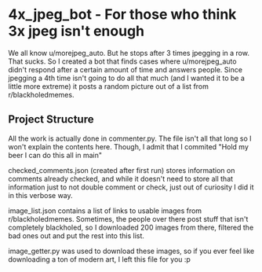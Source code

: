 4x_jpeg_bot - For those who think 3x jpeg isn't enough
========

We all know u/morejpeg_auto.
But he stops after 3 times jpegging in a row. That sucks.
So I created a bot that finds cases where
u/morejpeg_auto didn't respond after a certain amount of time and answers people. Since jpegging a 4th time isn't going to do all that much (and I wanted it to be a little more extreme) it posts a random picture out of a list from r/blackholedmemes.

Project Structure
--------

All the work is actually done in commenter.py. The file isn't all that long so I won't explain the contents here. Though, I admit that I commited "Hold my beer I can do this all in main"

checked_comments.json (created after first run) stores information on comments already checked, and while it doesn't need to store all that information just to not double comment or check, just out of curiosity I did it in this verbose way.

image_list.json contains a list of links to usable images from r/blackholedmemes. Sometimes, the people over there post stuff that isn't completely blackholed, so I downloaded 200 images from there, filtered the bad ones out and put the rest into this list.

image_getter.py was used to download these images, so if you ever feel like downloading a ton of modern art, I left this file for you :p
